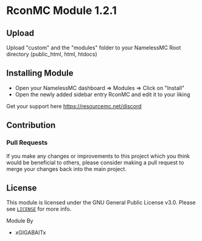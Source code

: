 # RconMC Module 1.2.1
## Upload
Upload "custom" and the "modules" folder to your NamelessMC Root directory (public_html, html, htdocs)

## Installing Module
- Open your NamelessMC dashboard => Modules => Click on "Install"
- Open the newly added sidebar entry RconMC and edit it to your liking

Get your support here https://resourcemc.net/discord

## Contribution
### Pull Requests
If you make any changes or improvements to this project which you think would be beneficial to others, please consider making a pull request to merge your changes back into the main project.

## License
This module is licensed under the GNU General Public License v3.0. Please see [`LICENSE`](https://github.com/GIGABAIT-Official/RconMC/blob/main/LICENSE) for more info.

Module By
- xGIGABAITx
